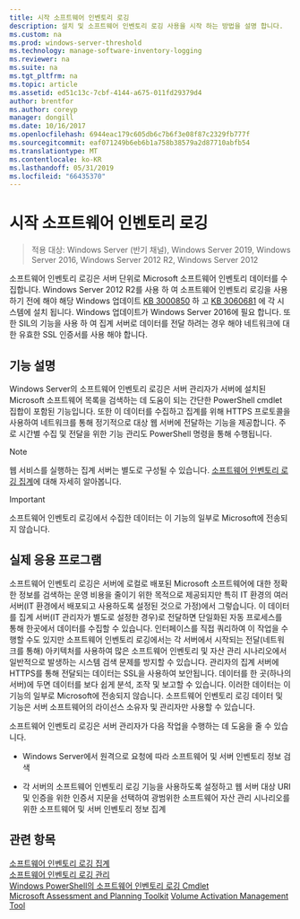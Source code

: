 ```yaml
---
title: 시작 소프트웨어 인벤토리 로깅
description: 설치 및 소프트웨어 인벤토리 로깅 사용을 시작 하는 방법을 설명 합니다.
ms.custom: na
ms.prod: windows-server-threshold
ms.technology: manage-software-inventory-logging
ms.reviewer: na
ms.suite: na
ms.tgt_pltfrm: na
ms.topic: article
ms.assetid: ed51c13c-7cbf-4144-a675-011fd29379d4
author: brentfor
ms.author: coreyp
manager: dongill
ms.date: 10/16/2017
ms.openlocfilehash: 6944eac179c605db6c7b6f3e08f87c2329fb777f
ms.sourcegitcommit: eaf071249b6eb6b1a758b38579a2d87710abfb54
ms.translationtype: MT
ms.contentlocale: ko-KR
ms.lasthandoff: 05/31/2019
ms.locfileid: "66435370"
---
```

# <a name="get-started-with-software-inventory-logging"></a>시작 소프트웨어 인벤토리 로깅

>적용 대상: Windows Server (반기 채널), Windows Server 2019, Windows Server 2016, Windows Server 2012 R2, Windows Server 2012

 소프트웨어 인벤토리 로깅은 서버 단위로 Microsoft 소프트웨어 인벤토리 데이터를 수집합니다. Windows Server 2012 R2를 사용 하 여 소프트웨어 인벤토리 로깅을 사용 하기 전에 해야 해당 Windows 업데이트 [KB 3000850](https://support.microsoft.com/kb/3000850) 하 고 [KB 3060681](https://support.microsoft.com/kb/3060681) 에 각 시스템에 설치 됩니다. Windows 업데이트가 Windows Server 2016에 필요 합니다. 또한 SIL의 기능을 사용 하 여 집계 서버로 데이터를 전달 하려는 경우 해야 네트워크에 대 한 유효한 SSL 인증서를 사용 해야 합니다.

## <a name="BKMK_OVER"></a>기능 설명
Windows Server의 소프트웨어 인벤토리 로깅은 서버 관리자가 서버에 설치된 Microsoft 소프트웨어 목록을 검색하는 데 도움이 되는 간단한 PowerShell cmdlet 집합이 포함된 기능입니다. 또한 이 데이터를 수집하고 집계를 위해 HTTPS 프로토콜을 사용하여 네트워크를 통해 정기적으로 대상 웹 서버에 전달하는 기능을 제공합니다. 주로 시간별 수집 및 전달을 위한 기능 관리도 PowerShell 명령을 통해 수행됩니다.

> [!NOTE]
> 웹 서비스를 실행하는 집계 서버는 별도로 구성될 수 있습니다. [소프트웨어 인벤토리 로깅 집계](software-inventory-logging-aggregator.md)에 대해 자세히 알아봅니다.

> [!IMPORTANT]
> 소프트웨어 인벤토리 로깅에서 수집한 데이터는 이 기능의 일부로 Microsoft에 전송되지 않습니다.

## <a name="BKMK_APP"></a>실제 응용 프로그램
소프트웨어 인벤토리 로깅은 서버에 로컬로 배포된 Microsoft 소프트웨어에 대한 정확한 정보를 검색하는 운영 비용을 줄이기 위한 목적으로 제공되지만 특히 IT 환경의 여러 서버(IT 환경에서 배포되고 사용하도록 설정된 것으로 가정)에서 그렇습니다. 이 데이터를 집계 서버(IT 관리자가 별도로 설정한 경우)로 전달하면 단일화된 자동 프로세스를 통해 한곳에서 데이터를 수집할 수 있습니다. 인터페이스를 직접 쿼리하여 이 작업을 수행할 수도 있지만 소프트웨어 인벤토리 로깅에서는 각 서버에서 시작되는 전달(네트워크를 통해) 아키텍처를 사용하여 많은 소프트웨어 인벤토리 및 자산 관리 시나리오에서 일반적으로 발생하는 시스템 검색 문제를 방지할 수 있습니다. 관리자의 집계 서버에 HTTPS를 통해 전달되는 데이터는 SSL을 사용하여 보안됩니다. 데이터를 한 곳(하나의 서버)에 두면 데이터를 보다 쉽게 분석, 조작 및 보고할 수 있습니다. 이러한 데이터는 이 기능의 일부로 Microsoft에 전송되지 않습니다. 소프트웨어 인벤토리 로깅 데이터 및 기능은 서버 소프트웨어의 라이선스 소유자 및 관리자만 사용할 수 있습니다.

소프트웨어 인벤토리 로깅은 서버 관리자가 다음 작업을 수행하는 데 도움을 줄 수 있습니다.

-   Windows Server에서 원격으로 요청에 따라 소프트웨어 및 서버 인벤토리 정보 검색

-   각 서버의 소프트웨어 인벤토리 로깅 기능을 사용하도록 설정하고 웹 서버 대상 URI 및 인증을 위한 인증서 지문을 선택하여 광범위한 소프트웨어 자산 관리 시나리오를 위한 소프트웨어 및 서버 인벤토리 정보 집계

## <a name="see-also"></a>관련 항목
[소프트웨어 인벤토리 로깅 집계](https://technet.microsoft.com/library/mt572043.aspx)<br>
[소프트웨어 인벤토리 로깅 관리](manage-software-inventory-logging.md)<br>
[Windows PowerShell의 소프트웨어 인벤토리 로깅 Cmdlet](https://technet.microsoft.com/library/dn283390.aspx)<br>
[Microsoft Assessment and Planning Toolkit](https://www.microsoft.com/download/en/details.aspx?id=7826)
[Volume Activation Management Tool](http://blogs.technet.com/b/volume-licensing/)

